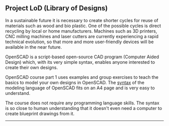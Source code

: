 ## Project LoD (Library of Designs)

In a sustainable future it is necessary to create shorter cycles for reuse of materials such as wood and bio plastic. One of the possible cycles is direct recycling by local or home manufacturers. Machines such as 3D printers, CNC milling machines and laser cutters are currently experiencing a rapid technical evolution, so that more and more user-friendly devices will be available in the near future.

OpenSCAD is a script-based open-source CAD program (Computer Aided Design) which, with its very simple syntax, enables anyone interested to create their own designs.

OpenSCAD course part 1 uses examples and group exercises to teach the basics to model your own designs in OpenSCAD. The [syntax](content/files/OpenSCAD_Syntax_A4.pdf) of the modeling language of OpenSCAD fits on an A4 page and is very easy to understand.

The course does not require any programming language skills. The syntax is so close to human understanding that it doesn't even need a computer to create blueprint drawings from it.

---
